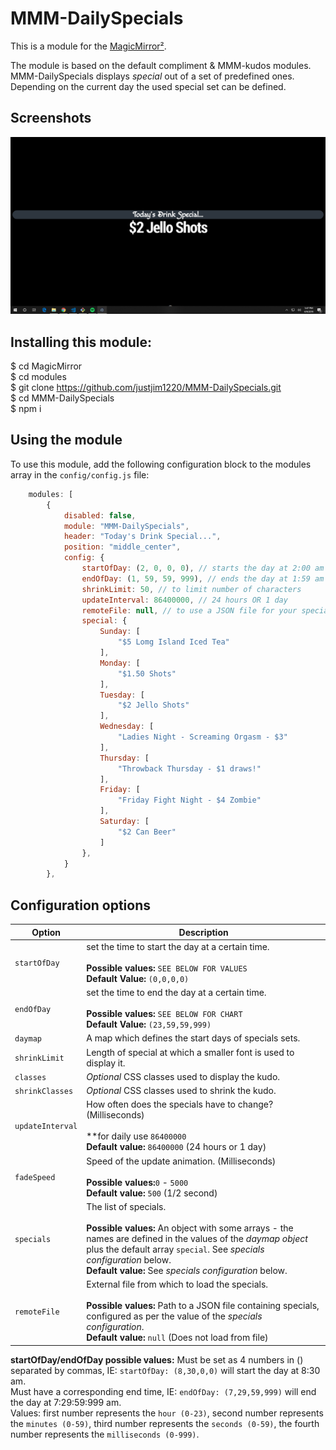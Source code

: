 # MMM-DailySpecials

This is a module for the [MagicMirror²](https://github.com/MichMich/MagicMirror/).

The module is based on the default compliment & MMM-kudos modules. MMM-DailySpecials displays _special_ out of a set of predefined ones. Depending on the current day the used special set can be defined.

## Screenshots

![ScreenShot](https://github.com/justjim1220/MMM-DailySpecials/blob/master/Screenshot%20(43).png)

## Installing this module:

$ cd MagicMirror<br>
$ cd modules<br>
$ git clone https://github.com/justjim1220/MMM-DailySpecials.git<br>
$ cd MMM-DailySpecials<br>
$ npm i<br>


## Using the module

To use this module, add the following configuration block to the modules array in the `config/config.js` file:
```js
    modules: [
        {
            disabled: false,
            module: "MMM-DailySpecials",
            header: "Today's Drink Special...",
            position: "middle_center",
            config: {
                startOfDay: (2, 0, 0, 0), // starts the day at 2:00 am
                endOfDay: (1, 59, 59, 999), // ends the day at 1:59 am
                shrinkLimit: 50, // to limit number of characters 
                updateInterval: 86400000, // 24 hours OR 1 day
                remoteFile: null, // to use a JSON file for your specials list IE: _DailySpecials.json_
                special: {
                    Sunday: [
                        "$5 Lomg Island Iced Tea"
                    ],
                    Monday: [
                        "$1.50 Shots"
                    ],
                    Tuesday: [
                        "$2 Jello Shots"
                    ],
                    Wednesday: [
                        "Ladies Night - Screaming Orgasm - $3"
                    ],
                    Thursday: [
                        "Throwback Thursday - $1 draws!"
                    ],
                    Friday: [
                        "Friday Fight Night - $4 Zombie"
                    ],
                    Saturday: [
                        "$2 Can Beer"
                    ]
                },
            }
        },
```

## Configuration options

| Option           | Description
|----------------- |------------
| `startOfDay`     | set the time to start the day at a certain time. <br><br> **Possible values:** `SEE BELOW FOR VALUES` <br> **Default Value:** `(0,0,0,0)`
| `endOfDay`       | set the time to end the day at a certain time. <br><br> **Possible values:** `SEE BELOW FOR CHART` <br> **Default Value:** `(23,59,59,999)`
| `daymap`         | A map which defines the start days of specials sets.
| `shrinkLimit`    | Length of special at which a smaller font is used to display it.
| `classes`        | *Optional* CSS classes used to display the kudo.
| `shrinkClasses`  | *Optional* CSS classes used to shrink the kudo.
| `updateInterval` | How often does the specials have to change? (Milliseconds) <br><br> **for daily use `86400000` <br> **Default value:** `86400000` (24 hours or 1 day)
| `fadeSpeed`      | Speed of the update animation. (Milliseconds) <br><br> **Possible values:**`0` - `5000` <br> **Default value:** `500` (1/2 second)
| `specials`       | The list of specials. <br><br> **Possible values:** An object with some arrays - the names are defined in the values of the _daymap object_ plus the default array `special`. See _specials configuration_ below. <br> **Default value:** See _specials configuration_ below.
| `remoteFile`     | External file from which to load the specials. <br><br> **Possible values:** Path to a JSON file containing specials, configured as per the value of the _specials configuration_.<br> **Default value:** `null` (Does not load from file)

**startOfDay/endOfDay possible values:**
Must be set as 4 numbers in () separated by commas, IE: `startOfDay: (8,30,0,0)` will start the day at 8:30 am.<br>
Must have a corresponding end time, IE: `endOfDay: (7,29,59,999)` will end the day at 7:29:59:999 am.<br>
Values: first number represents the `hour (0-23)`, second number represents the `minutes (0-59)`, third number represents the `seconds (0-59)`, the fourth number represents the `milliseconds (0-999)`.
